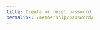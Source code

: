 ```yaml
---
title: Create or reset password
permalink: /membership/password/
---
```


<script
  src="https://memberservices.membee.com/feeds/Login/ReAssocScript.ashx?appid=2251&clientid=1568"
  type="text/javascript">
</script>
